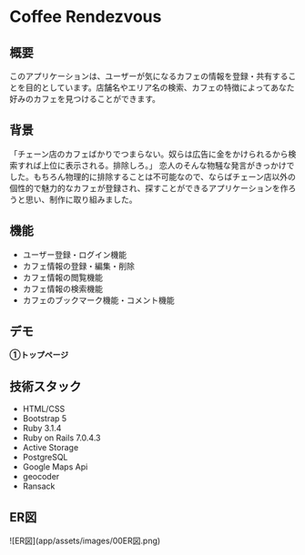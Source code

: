 <h1>Coffee Rendezvous</h1>

<h2>概要</h2>
<p>このアプリケーションは、ユーザーが気になるカフェの情報を登録・共有することを目的としています。店舗名やエリア名の検索、カフェの特徴によってあなた好みのカフェを見つけることができます。</p>

<h2>背景</h2>
<p>「チェーン店のカフェばかりでつまらない。奴らは広告に金をかけられるから検索すれば上位に表示される。排除しろ。」
恋人のそんな物騒な発言がきっかけでした。もちろん物理的に排除することは不可能なので、ならばチェーン店以外の個性的で魅力的なカフェが登録され、探すことができるアプリケーションを作ろうと思い、制作に取り組みました。</p>

<h2>機能</h2>
<ul>
  <li>ユーザー登録・ログイン機能</li>
  <li>カフェ情報の登録・編集・削除</li>
  <li>カフェ情報の閲覧機能</li>
  <li>カフェ情報の検索機能</li>
  <li>カフェのブックマーク機能・コメント機能</li>
</ul>

<h2>デモ</h2>
<strong>①トップページ</strong>


<h2>技術スタック</h2>
<ul>
  <li>HTML/CSS</li>
  <li>Bootstrap 5</li>
  <li>Ruby 3.1.4</li>
  <li>Ruby on Rails 7.0.4.3</li>
  <li>Active Storage</li>
  <li>PostgreSQL</li>
  <li>Google Maps Api</li>
  <li>geocoder</li>
  <li>Ransack</li>
</ul>

<h2>ER図</h2>
![ER図](app/assets/images/00ER図.png)
